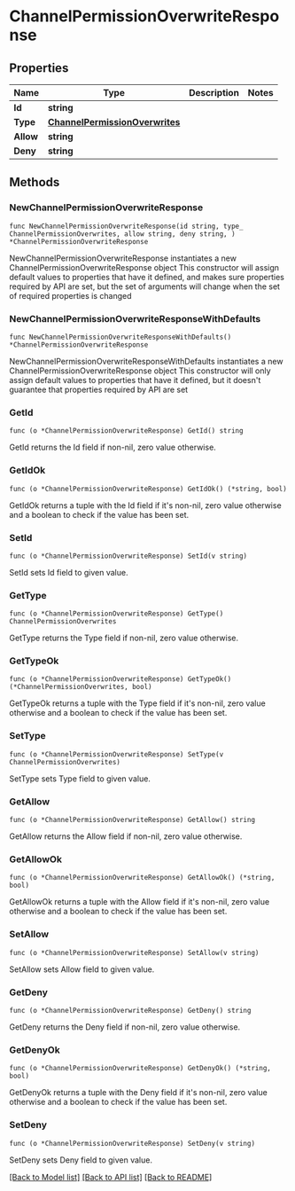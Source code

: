 # ChannelPermissionOverwriteResponse

## Properties

Name | Type | Description | Notes
------------ | ------------- | ------------- | -------------
**Id** | **string** |  | 
**Type** | [**ChannelPermissionOverwrites**](ChannelPermissionOverwrites.md) |  | 
**Allow** | **string** |  | 
**Deny** | **string** |  | 

## Methods

### NewChannelPermissionOverwriteResponse

`func NewChannelPermissionOverwriteResponse(id string, type_ ChannelPermissionOverwrites, allow string, deny string, ) *ChannelPermissionOverwriteResponse`

NewChannelPermissionOverwriteResponse instantiates a new ChannelPermissionOverwriteResponse object
This constructor will assign default values to properties that have it defined,
and makes sure properties required by API are set, but the set of arguments
will change when the set of required properties is changed

### NewChannelPermissionOverwriteResponseWithDefaults

`func NewChannelPermissionOverwriteResponseWithDefaults() *ChannelPermissionOverwriteResponse`

NewChannelPermissionOverwriteResponseWithDefaults instantiates a new ChannelPermissionOverwriteResponse object
This constructor will only assign default values to properties that have it defined,
but it doesn't guarantee that properties required by API are set

### GetId

`func (o *ChannelPermissionOverwriteResponse) GetId() string`

GetId returns the Id field if non-nil, zero value otherwise.

### GetIdOk

`func (o *ChannelPermissionOverwriteResponse) GetIdOk() (*string, bool)`

GetIdOk returns a tuple with the Id field if it's non-nil, zero value otherwise
and a boolean to check if the value has been set.

### SetId

`func (o *ChannelPermissionOverwriteResponse) SetId(v string)`

SetId sets Id field to given value.


### GetType

`func (o *ChannelPermissionOverwriteResponse) GetType() ChannelPermissionOverwrites`

GetType returns the Type field if non-nil, zero value otherwise.

### GetTypeOk

`func (o *ChannelPermissionOverwriteResponse) GetTypeOk() (*ChannelPermissionOverwrites, bool)`

GetTypeOk returns a tuple with the Type field if it's non-nil, zero value otherwise
and a boolean to check if the value has been set.

### SetType

`func (o *ChannelPermissionOverwriteResponse) SetType(v ChannelPermissionOverwrites)`

SetType sets Type field to given value.


### GetAllow

`func (o *ChannelPermissionOverwriteResponse) GetAllow() string`

GetAllow returns the Allow field if non-nil, zero value otherwise.

### GetAllowOk

`func (o *ChannelPermissionOverwriteResponse) GetAllowOk() (*string, bool)`

GetAllowOk returns a tuple with the Allow field if it's non-nil, zero value otherwise
and a boolean to check if the value has been set.

### SetAllow

`func (o *ChannelPermissionOverwriteResponse) SetAllow(v string)`

SetAllow sets Allow field to given value.


### GetDeny

`func (o *ChannelPermissionOverwriteResponse) GetDeny() string`

GetDeny returns the Deny field if non-nil, zero value otherwise.

### GetDenyOk

`func (o *ChannelPermissionOverwriteResponse) GetDenyOk() (*string, bool)`

GetDenyOk returns a tuple with the Deny field if it's non-nil, zero value otherwise
and a boolean to check if the value has been set.

### SetDeny

`func (o *ChannelPermissionOverwriteResponse) SetDeny(v string)`

SetDeny sets Deny field to given value.



[[Back to Model list]](../README.md#documentation-for-models) [[Back to API list]](../README.md#documentation-for-api-endpoints) [[Back to README]](../README.md)


